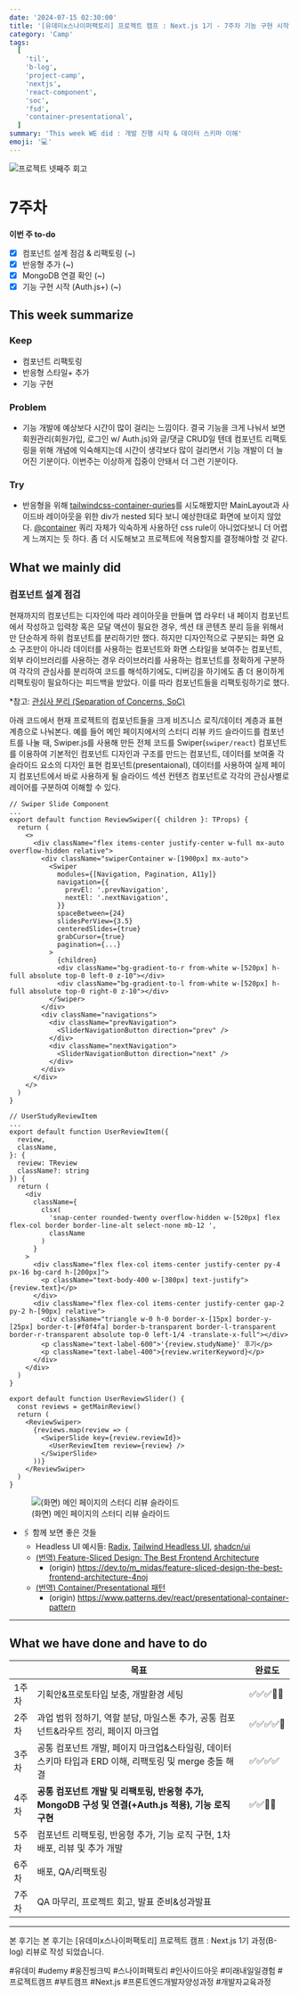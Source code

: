 ```yaml
---
date: '2024-07-15 02:30:00'
title: '[유데미x스나이퍼팩토리] 프로젝트 캠프 : Next.js 1기 - 7주차 기능 구현 시작?'
category: 'Camp'
tags:
  [
    'til',
    'b-log',
    'project-camp',
    'nextjs',
    'react-component',
    'soc',
    'fsd',
    'container-presentational',
  ]
summary: 'This week WE did : 개발 진행 시작 & 데이터 스키마 이해'
emoji: '💻'
---
```


![프로젝트 넷째주 회고](./thenextjs-week-7-cover.jpg)

# 7주차

**이번 주 to-do**

- [x] 컴포넌트 설계 점검 & 리팩토링 (~)
- [x] 반응형 추가 (~)
- [x] MongoDB 연결 확인 (~)
- [x] 기능 구현 시작 (Auth.js+) (~)

## This week summarize

### Keep

- 컴포넌트 리팩토링
- 반응형 스타일+ 추가
- 기능 구현

### Problem

- 기능 개발에 예상보다 시간이 많이 걸리는 느낌이다. 결국 기능을 크게 나눠서 보면 회원관리(회원가입, 로그인 w/ Auth.js)와 글/댓글 CRUD일 텐데 컴포넌트 리팩토링을 위해 개념에 익숙해지는데 시간이 생각보다 많이 걸리면서 기능 개발이 더 늘어진 기분이다. 이번주는 이상하게 집중이 안돼서 더 그런 기분이다.

### Try

- 반응형을 위해 [tailwindcss-container-quries](https://github.com/tailwindlabs/tailwindcss-container-queries)를 시도해봤지만 MainLayout과 사이드바 레이아웃을 위한 div가 nested 되다 보니 예상한대로 화면에 보이지 않았다. [@container](https://developer.mozilla.org/en-US/docs/Web/CSS/@container) 쿼리 자체가 익숙하게 사용하던 css rule이 아니었다보니 더 어렵게 느껴지는 듯 하다. 좀 더 시도해보고 프로젝트에 적용할지를 결정해야할 것 같다.

## What we mainly did

### 컴포넌트 설계 점검

현재까지의 컴포넌트는 디자인에 따라 레이아웃을 만들며 앱 라우터 내 페이지 컴포넌트에서 작성하고 입력창 혹은 모달 액션이 필요한 경우, 섹션 태 콘텐츠 분리 등을 위해서만 단순하게 하위 컴포넌트를 분리하기만 했다. 하지만 디자인적으로 구분되는 화면 요소 구조만이 아니라 데이터를 사용하는 컴포넌트와 화면 스타일을 보여주는 컴포넌트, 외부 라이브러리를 사용하는 경우 라이브러리를 사용하는 컴포넌트를 정확하게 구분하여 각각의 관심사를 분리하여 코드를 해석하기에도, 디버깅을 하기에도 좀 더 용이하게 리팩토링이 필요하다는 피드백을 받았다. 이를 따라 컴포넌트들을 리팩토링하기로 했다.

\*참고: [관심사 분리 (Separation of Concerns, SoC)](https://ko.wikipedia.org/wiki/%EA%B4%80%EC%8B%AC%EC%82%AC_%EB%B6%84%EB%A6%AC)

아래 코드에서 현재 프로젝트의 컴포넌트들을 크게 비즈니스 로직/데이터 계층과 표현 계층으로 나눠본다. 예를 들어 메인 페이지에서의 스터디 리뷰 카드 슬라이드를 컴포넌트를 나눌 때, Swiper.js를 사용해 만든 전체 코드를 Swiper(`swiper/react`) 컴포넌트를 이용하여 기본적인 컴포넌트 디자인과 구조를 만드는 컴포넌트, 데이터를 보여줄 각 슬라이드 요소의 디자인 표현 컴포넌트(presentaional), 데이터를 사용하여 실제 페이지 컴포넌트에서 바로 사용하게 될 슬라이드 섹션 컨텐츠 컴포넌트로 각각의 관심사별로 레이어를 구분하여 이해할 수 있다.

```tsx
// Swiper Slide Component
...
export default function ReviewSwiper({ children }: TProps) {
  return (
    <>
      <div className="flex items-center justify-center w-full mx-auto overflow-hidden relative">
        <div className="swiperContainer w-[1900px] mx-auto">
          <Swiper
            modules={[Navigation, Pagination, A11y]}
            navigation={{
              prevEl: '.prevNavigation',
              nextEl: '.nextNavigation',
            }}
            spaceBetween={24}
            slidesPerView={3.5}
            centeredSlides={true}
            grabCursor={true}
            pagination={...}
          >
            {children}
            <div className="bg-gradient-to-r from-white w-[520px] h-full absolute top-0 left-0 z-10"></div>
            <div className="bg-gradient-to-l from-white w-[520px] h-full absolute top-0 right-0 z-10"></div>
          </Swiper>
        </div>
        <div className="navigations">
          <div className="prevNavigation">
            <SliderNavigationButton direction="prev" />
          </div>
          <div className="nextNavigation">
            <SliderNavigationButton direction="next" />
          </div>
        </div>
      </div>
    </>
  )
}
```

```tsx
// UserStudyReviewItem
...
export default function UserReviewItem({
  review,
  className,
}: {
  review: TReview
  className?: string
}) {
  return (
    <div
      className={
        clsx(
          'snap-center rounded-twenty overflow-hidden w-[520px] flex flex-col border border-line-alt select-none mb-12 ',
          className
        )
      }
    >
      <div className="flex flex-col items-center justify-center py-4 px-16 bg-card h-[200px]">
        <p className="text-body-400 w-[380px] text-justify">{review.text}</p>
      </div>
      <div className="flex flex-col items-center justify-center gap-2 py-2 h-[90px] relative">
        <div className="triangle w-0 h-0 border-x-[15px] border-y-[25px] border-t-[#f0f4fa] border-b-transparent border-l-transparent border-r-transparent absolute top-0 left-1/4 -translate-x-full"></div>
        <p className="text-label-600">'{review.studyName}' 후기</p>
        <p className="text-label-400">{review.writerKeyword}</p>
      </div>
    </div>
  )
}
```

```tsx
export default function UserReviewSlider() {
  const reviews = getMainReview()
  return (
    <ReviewSwiper>
      {reviews.map(review => (
        <SwiperSlide key={review.reviewId}>
          <UserReviewItem review={review} />
        </SwiperSlide>
      ))}
    </ReviewSwiper>
  )
}
```

<figure>
  <img src="./thenextjs-week-7-1.jpg" alt="(화면) 메인 페이지의 스터디 리뷰 슬라이드" />
  <figcaption>(화면) 메인 페이지의 스터디 리뷰 슬라이드</figcaption>
</figure>

- 🖇️ 함께 보면 좋은 것들
  - Headless UI 예시들: [Radix](https://www.radix-ui.com/primitives/docs/overview/introduction), [Tailwind Headless UI](https://github.com/tailwindlabs/headlessui), [shadcn/ui](https://ui.shadcn.com/docs)
  - [(번역) Feature-Sliced Design: The Best Frontend Architecture](https://emewjin.github.io/feature-sliced-design/)
    - (origin) https://dev.to/m_midas/feature-sliced-design-the-best-frontend-architecture-4noj
  - [(번역) Container/Presentational 패턴](https://patterns-dev-kr.github.io/design-patterns/container-presentational-pattern/)
    - (origin) https://www.patterns.dev/react/presentational-container-pattern

---

## What we have done and have to do

|       | 목표                                                                                                   | 완료도     |
| ----- | ------------------------------------------------------------------------------------------------------ | ---------- |
| 1주차 | 기획안&프로토타입 보충, 개발환경 세팅                                                                  | ✅✅✅🔲🔲 |
| 2주차 | 과업 범위 정하기, 역할 분담, 마일스톤 추가, 공통 컴포넌트&라우트 정리, 페이지 마크업                   | ✅✅✅✅🔲 |
| 3주차 | 공통 컴포넌트 개발, 페이지 마크업&스타일링, 데이터 스키마 타입과 ERD 이해, 리팩토링 및 merge 충돌 해결 | ✅✅✅✅   |
| 4주차 | **공통 컴포넌트 개발 및 리팩토링, 반응형 추가, MongoDB 구성 및 연결(+Auth.js 적용), 기능 로직 구현**   | ✅✅🔲🔲   |
| 5주차 | 컴포넌트 리팩토링, 반응형 추가, 기능 로직 구현, 1차 배포, 리뷰 및 추가 개발                            |            |
| 6주차 | 배포, QA/리팩토링                                                                                      |            |
| 7주차 | QA 마무리, 프로젝트 회고, 발표 준비&성과발표                                                           |            |

---

본 후기는 본 후기는 [유데미x스나이퍼팩토리] 프로젝트 캠프 : Next.js 1기 과정(B-log) 리뷰로 작성 되었습니다.

#유데미 #udemy #웅진씽크빅 #스나이퍼팩토리 #인사이드아웃 #미래내일일경험 #프로젝트캠프 #부트캠프 #Next.js #프론트엔드개발자양성과정 #개발자교육과정
